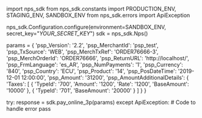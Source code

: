 import nps_sdk
from nps_sdk.constants import PRODUCTION_ENV, STAGING_ENV, SANDBOX_ENV
from nps_sdk.errors import ApiException

nps_sdk.Configuration.configure(environment=SANDBOX_ENV,
                            secret_key="_YOUR_SECRET_KEY_")
sdk = nps_sdk.Nps()

params = {
    'psp_Version': '2.2',
    'psp_MerchantId': 'psp_test',
    'psp_TxSource': 'WEB',
    'psp_MerchTxRef': 'ORDER76666-3',
    'psp_MerchOrderId': 'ORDER76666',
    'psp_ReturnURL': 'http://localhost/',
    'psp_FrmLanguage': 'es_AR',
    'psp_NumPayments': '1',
    'psp_Currency': '840',
    'psp_Country': 'ECU',
    'psp_Product': '14',
    'psp_PosDateTime': '2019-12-01 12:00:00',
    'psp_Amount': '31200',
    'psp_AmountAdditionalDetails': {
        'Taxes': [
            {
                'TypeId': '700',
                'Amount': '1200',
                'Rate': '1200',
                'BaseAmount': '10000'
            },
            {
                'TypeId': '701',
                'BaseAmount': '20000'
            }
        ]
    }
}

try: 
    response = sdk.pay_online_3p(params) 
except ApiException: 
    # Code to handle error 
    pass 
